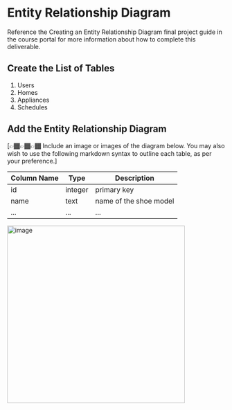 # Entity Relationship Diagram

Reference the Creating an Entity Relationship Diagram final project guide in the course portal for more information about how to complete this deliverable.

## Create the List of Tables

1. Users
2. Homes
3. Appliances
4. Schedules

## Add the Entity Relationship Diagram

[👉🏾👉🏾👉🏾 Include an image or images of the diagram below. You may also wish to use the following markdown syntax to outline each table, as per your preference.]

| Column Name | Type | Description |
|-------------|------|-------------|
| id | integer | primary key |
| name | text | name of the shoe model |
| ... | ... | ... |

<img width="410" alt="image" src="https://github.com/varyad/HomeBase/assets/98564135/b25a1a20-39d4-42ee-be62-bf18e403b252">

